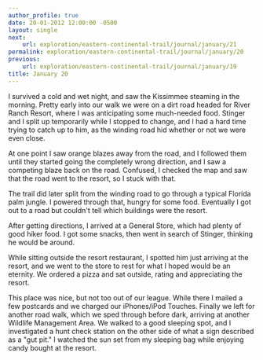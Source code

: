 ```yaml
---
author_profile: true
date: 20-01-2012 12:00:00 -0500
layout: single
next:
    url: exploration/eastern-continental-trail/journal/january/21
permalink: exploration/eastern-continental-trail/journal/january/20
previous:
    url: exploration/eastern-continental-trail/journal/january/19
title: January 20
---
```

I survived a cold and wet night, and saw the Kissimmee steaming in the morning. Pretty early into our walk we were on a dirt road headed for River Ranch Resort, where I was anticipating some much-needed food. Stinger and I split up temporarily while I stopped to change, and I had a hard time trying to catch up to him, as the winding road hid whether or not we were even close.

At one point I saw orange blazes away from the road, and I followed them until they started going the completely wrong direction, and I saw a competing blaze back on the road. Confused, I checked the map and saw that the road went to the resort, so I stuck with that.

The trail did later split from the winding road to go through a typical Florida palm jungle. I powered through that, hungry for some food. Eventually I got out to a road but couldn't tell which buildings were the resort.

After getting directions, I arrived at a General Store, which had plenty of good hiker food. I got some snacks, then went in search of Stinger, thinking he would be around.

While sitting outside the resort restaurant, I spotted him just arriving at the resort, and we went to the store to rest for what I hoped would be an eternity. We ordered a pizza and sat outside, rating and appreciating the resort.

This place was nice, but not too out of our league. While there I mailed a few postcards and we charged our iPhones/iPod Touches. Finally we left for another road walk, which we sped through before dark, arriving at another Wildlife Management Area. We walked to a good sleeping spot, and I investigated a hunt check station on the other side of what a sign described as a "gut pit." I watched the sun set from my sleeping bag while enjoying candy bought at the resort.